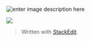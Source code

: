 ![enter image description here](https://dochub.com/linn-johanson/eOLPG9YKj2EOEzZKZpXz6y/clean-up-jpg)

![](https://dochub.com/linn-johanson/7vA0q9lw2mMPMzbVPDNOxd/bold-jpg)


> Written with [StackEdit](https://stackedit.io/).
<!--stackedit_data:
eyJoaXN0b3J5IjpbLTI1MTE1OTldfQ==
-->